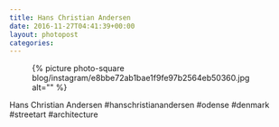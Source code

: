 ```yaml
---
title: Hans Christian Andersen
date: 2016-11-27T04:41:39+00:00
layout: photopost
categories:
---
```


<figure class="photo photo--square">
  {% picture photo-square blog/instagram/e8bbe72ab1bae1f9fe97b2564eb50360.jpg alt="" %}
</figure>

Hans Christian Andersen
#hanschristianandersen #odense #denmark #streetart #architecture
